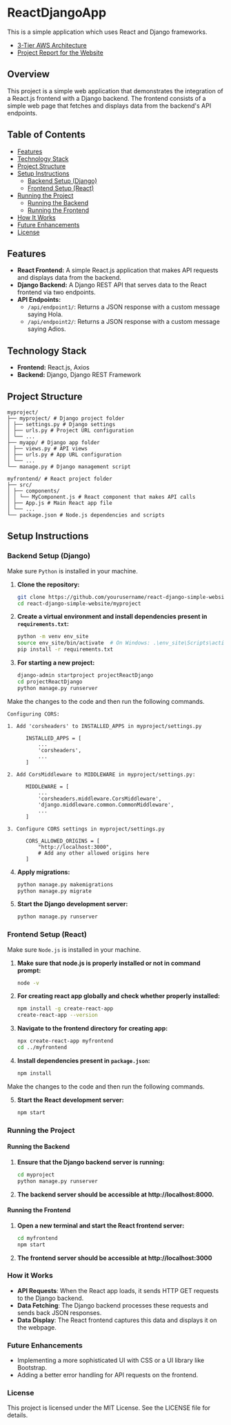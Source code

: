 # ReactDjangoApp
This is a simple application which uses React and Django frameworks.
- [3-Tier AWS Architecture](docs/AWS_webapp_structural_flow.png)
- [Project Report for the Website](docs/ReactDjangoApp.pdf)
  
## Overview

This project is a simple web application that demonstrates the integration of a React.js frontend with a Django backend. The frontend consists of a simple web page that fetches and displays data from the backend's API endpoints.

## Table of Contents
- [Features](#features)
- [Technology Stack](#technology-stack)
- [Project Structure](#project-structure)
- [Setup Instructions](#setup-instructions)
  - [Backend Setup (Django)](#backend-setup-django)
  - [Frontend Setup (React)](#frontend-setup-react)
- [Running the Project](#running-the-project)
  - [Running the Backend](#running-the-backend)
  - [Running the Frontend](#running-the-frontend)
- [How It Works](#how-it-works)
- [Future Enhancements](#future-enhancements)
- [License](#license)

## Features

- **React Frontend:** A simple React.js application that makes API requests and displays data from the backend.
- **Django Backend:** A Django REST API that serves data to the React frontend via two endpoints.
- **API Endpoints:**
  - `/api/endpoint1/`: Returns a JSON response with a custom message saying Hola.
  - `/api/endpoint2/`: Returns a JSON response with a custom message saying Adios.
 
## Technology Stack

- **Frontend:** React.js, Axios
- **Backend:** Django, Django REST Framework

## Project Structure

```
myproject/
├── myproject/ # Django project folder
│ ├── settings.py # Django settings
│ ├── urls.py # Project URL configuration
│ └── ...
├── myapp/ # Django app folder
│ ├── views.py # API views
│ ├── urls.py # App URL configuration
│ └── ...
└── manage.py # Django management script

myfrontend/ # React project folder
├── src/
│ ├── components/
│ │ └── MyComponent.js # React component that makes API calls
│ ├── App.js # Main React app file
│ └── ...
└── package.json # Node.js dependencies and scripts
```

## Setup Instructions

### Backend Setup (Django)

Make sure ```Python``` is installed in your machine.

1. **Clone the repository:**
   ```bash
   git clone https://github.com/yourusername/react-django-simple-website.git
   cd react-django-simple-website/myproject

2. **Create a virtual environment and install dependencies present in ```requirements.txt```:**
   ```bash
   python -m venv env_site
   source env_site/bin/activate  # On Windows: .\env_site\Scripts\activate.ps1
   pip install -r requirements.txt

3. **For starting a new project:**
   ```bash
   django-admin startproject projectReactDjango
   cd projectReactDjango
   python manage.py runserver

Make the changes to the code and then run the following commands.
```
Configuring CORS:

1. Add 'corsheaders' to INSTALLED_APPS in myproject/settings.py

      INSTALLED_APPS = [
          ...
          'corsheaders',
          ...
      ]

2. Add CorsMiddleware to MIDDLEWARE in myproject/settings.py:

      MIDDLEWARE = [
          ...
          'corsheaders.middleware.CorsMiddleware',
          'django.middleware.common.CommonMiddleware',
          ...
      ]

3. Configure CORS settings in myproject/settings.py

      CORS_ALLOWED_ORIGINS = [
          "http://localhost:3000",
          # Add any other allowed origins here
      ]

```
4. **Apply migrations:**
   ```bash
   python manage.py makemigrations
   python manage.py migrate

5. **Start the Django development server:**
   ```bash
   python manage.py runserver

### Frontend Setup (React)

Make sure ```Node.js``` is installed in your machine.

1. **Make sure that node.js is properly installed or not in command prompt:**
   ```bash
   node -v

2. **For creating react app globally and check whether properly installed:**
   ```bash
   npm install -g create-react-app
   create-react-app --version 


3. **Navigate to the frontend directory for creating app:**
   ```bash
   npx create-react-app myfrontend
   cd ../myfrontend

4. **Install dependencies present in ```package.json```:**
   ```bash
   npm install 

Make the changes to the code and then run the following commands.

5. **Start the React development server:**
   ```bash
   npm start  

### Running the Project

#### Running the Backend

1. **Ensure that the Django backend server is running:**
   ```bash
   cd myproject
   python manage.py runserver

2. **The backend server should be accessible at http://localhost:8000.**
   
#### Running the Frontend

1. **Open a new terminal and start the React frontend server:**
   ```bash
   cd myfrontend
   npm start

2. **The frontend server should be accessible at http://localhost:3000**


### How it Works
- **API Requests**: When the React app loads, it sends HTTP GET requests to the Django backend.
- **Data Fetching**: The Django backend processes these requests and sends back JSON responses.
- **Data Display**: The React frontend captures this data and displays it on the webpage.

### Future Enhancements
- Implementing a more sophisticated UI with CSS or a UI library like Bootstrap.
- Adding a better error handling for API requests on the frontend.


### License
This project is licensed under the MIT License. See the LICENSE file for details.
